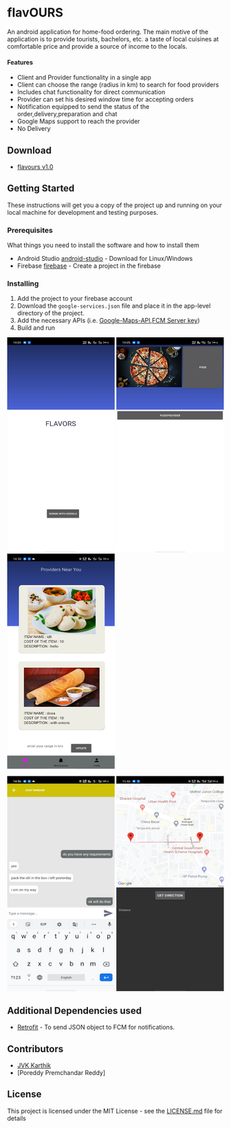 # flavOURS

An android application for home-food ordering. The main motive of the application is to provide tourists, bachelors, etc. a taste of local cuisines at comfortable price and provide a source of income to the locals.

#### Features

* Client and Provider functionality in a single app
* Client can choose the range (radius in km) to search for food providers
* Includes chat functionality for direct communication
* Provider can set his desired window time for accepting orders
* Notification equipped to send the status of the order,delivery,preparation and chat
* Google Maps support to reach the provider
* No Delivery

## Download

* [flavours v1.0](https://github.com/aniruddh-9/flavours/releases)

## Getting Started

These instructions will get you a copy of the project up and running on your local machine for development and testing purposes.

### Prerequisites

What things you need to install the software and how to install them


* Android Studio [android-studio](https://developer.android.com/studio/install) - Download for Linux/Windows
* Firebase [firebase](https://firebase.google.com/) - Create a project in the firebase


### Installing


1. Add the project to your firebase account
2. Download the ```google-services.json``` file and place it in the app-level directory of the project.
3. Add the necessary APIs (i.e. [Google-Maps-API](https://console.cloud.google.com/google/maps-apis/overview),[FCM Server key](https://firebase.google.com/))
4. Build and run

<img src="images/startup.jpg" height=500 width=250>       <img src="images/loggedIn.jpg" height=500 width=250>       <img src="images/firstpage.jpg" height=500 width=250> 

<img src="images/chat.jpg" height=500 width=250>       <img src="images/map.jpg" height=500 width=250> 

## Additional Dependencies used

* [Retrofit](https://square.github.io/retrofit/) - To send JSON object to FCM for notifications.


## Contributors

* [JVK Karthik](https://github.com/KARTHIKJVK)
* [Poreddy Premchandar Reddy]

## License

This project is licensed under the MIT License - see the [LICENSE.md](https://github.com/aniruddh-9/flavours/blob/master/LICENSE) file for details
